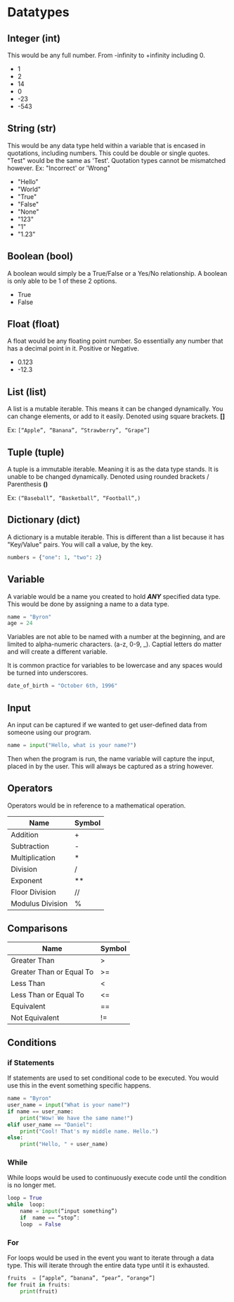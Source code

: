 # Datatypes
## Integer (int)
This would be any full number. From -infinity to +infinity including 0.
- 1
- 2
- 14
- 0
- -23
- -543

## String (str)
This would be any data type held within a variable that is encased in quotations, including numbers. This could be double or single quotes. "Test" would be the same as 'Test'. Quotation types cannot be mismatched however. Ex: "Incorrect' or 'Wrong"
- "Hello"
- "World"
- "True"
- "False"
- "None"
- "123"
- "1"
- "1.23"

## Boolean (bool)
A boolean would simply be a True/False or a Yes/No relationship. A boolean is only able to be 1 of these 2 options.
- True
- False

## Float (float)
A float would be any floating point number. So essentially any number that has a decimal point in it. Positive or Negative.
- 0.123
- -12.3

## List (list)
A list is a mutable iterable. This means it can be changed dynamically. You can change elements, or add to it easily. Denoted using square brackets. **[]**

Ex: `[“Apple”, “Banana”, “Strawberry”, “Grape”]`

## Tuple (tuple)
A tuple is a immutable iterable. Meaning it is as the data type stands. It is unable to be changed dynamically. Denoted using rounded brackets / Parenthesis **()**

Ex: `(“Baseball”, “Basketball”, “Football”,)`

## Dictionary (dict)
A dictionary is a mutable iterable. This is different than a list because it has "Key/Value" pairs. You will call a value, by the key.

```python
numbers = {"one": 1, "two": 2}
```

## Variable
A variable would be a name you created to hold ***ANY*** specified data type. This would be done by assigning a name to a data type.

```python
name = "Byron"
age = 24
```

Variables are not able to be named with a number at the beginning, and are limited to alpha-numeric characters. (a-z, 0-9, \_). Captial letters do matter and will create a different variable.

It is common practice for variables to be lowercase and any spaces would be turned into underscores.

```python
date_of_birth = "October 6th, 1996"
```

## Input
An input can be captured if we wanted to get user-defined data from someone using our program.

```python
name = input("Hello, what is your name?")
```

Then when the program is run, the name variable will capture the input, placed in by the user. This will always be captured as a string however.

## Operators
Operators would be in reference to a mathematical operation.

Name | Symbol
---- | -----
Addition | +
Subtraction | -
Multiplication | *
Division | /
Exponent | **
Floor Division | //
Modulus Division | %

## Comparisons

Name | Symbol
---- | ------
Greater Than | >
Greater Than or Equal To | >=
Less Than | <
Less Than or Equal To | <=
Equivalent | ==
Not Equivalent | !=

## Conditions
### if Statements
If statements are used to set conditional code to be executed. You would use this in the event something specific happens.

```python
name = "Byron"
user_name = input("What is your name?")
if name == user_name:
    print("Wow! We have the same name!")
elif user_name == "Daniel":
    print("Cool! That's my middle name. Hello.")
else:
    print("Hello, " + user_name)
```

### While
While loops would be used to continuously execute code until the condition is no longer met.

```python
loop = True
while  loop:
    name = input(“input something”)
    if  name == “stop”:
	loop  = False
```

### For
For loops would be used in the event you want to iterate through a data type. This will iterate through the entire data type until it is exhausted.

```python
fruits  = [“apple”, “banana”, “pear”, “orange”]
for fruit in fruits:
    print(fruit)
```
